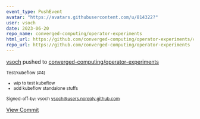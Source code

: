 ```yaml
---
event_type: PushEvent
avatar: "https://avatars.githubusercontent.com/u/814322?"
user: vsoch
date: 2023-06-20
repo_name: converged-computing/operator-experiments
html_url: https://github.com/converged-computing/operator-experiments/commit/eaedb1cdf8333073c033f04f09ab53efa5d668f6
repo_url: https://github.com/converged-computing/operator-experiments
---
```


<a href='https://github.com/vsoch' target='_blank'>vsoch</a> pushed to <a href='https://github.com/converged-computing/operator-experiments' target='_blank'>converged-computing/operator-experiments</a>

<small>Test/kubeflow (#4)

* wip to test kubeflow
* add kubeflow standalone stuffs

Signed-off-by: vsoch <vsoch@users.noreply.github.com></small>

<a href='https://github.com/converged-computing/operator-experiments/commit/eaedb1cdf8333073c033f04f09ab53efa5d668f6' target='_blank'>View Commit</a>